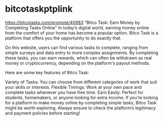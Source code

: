 # bitcotaskptplink
https://bitcotasks.com/promote/40983
"Bitco Task: Earn Money by Completing Tasks Online"
In today’s digital world, earning money online from the comfort of your home has become a popular option. Bitco Task is a platform that offers you the opportunity to do exactly that.

On this website, users can find various tasks to complete, ranging from simple surveys and data entry to more complex assignments. By completing these tasks, you can earn rewards, which can often be withdrawn as real money or cryptocurrency, depending on the platform's payout methods.

Here are some key features of Bitco Task:

Variety of Tasks: You can choose from different categories of work that suit your skills or interests.
Flexible Timings: Work at your own pace and complete tasks whenever you have free time.
Earn Easily: Perfect for students, homemakers, or anyone looking for extra income.
If you’re looking for a platform to make money online by completing simple tasks, Bitco Task might be worth exploring. Always ensure to check the platform’s legitimacy and payment policies before starting!
